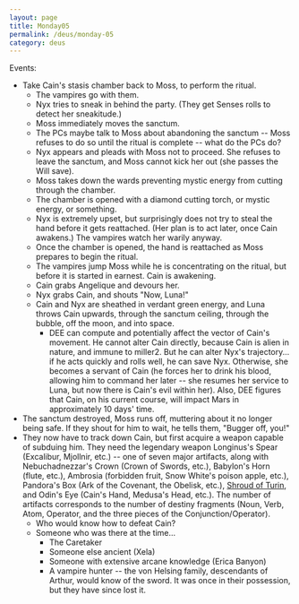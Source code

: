 ```yaml
---
layout: page
title: Monday05
permalink: /deus/monday-05
category: deus
---
```

Events:
* Take Cain's stasis chamber back to Moss, to perform the ritual.
    * The vampires go with them.
    * Nyx tries to sneak in behind the party. (They get Senses rolls to detect her sneakitude.)
    * Moss immediately moves the sanctum.
    * The PCs maybe talk to Moss about abandoning the sanctum -- Moss refuses to do so until the ritual is complete -- what do the PCs do?
    * Nyx appears and pleads with Moss not to proceed. She refuses to leave the sanctum, and Moss cannot kick her out (she passes the Will save).
    * Moss takes down the wards preventing mystic energy from cutting through the chamber.
    * The chamber is opened with a diamond cutting torch, or mystic energy, or something.
    * Nyx is extremely upset, but surprisingly does not try to steal the hand before it gets reattached. (Her plan is to act later, once Cain awakens.) The vampires watch her warily anyway.
    * Once the chamber is opened, the hand is reattached as Moss prepares to begin the ritual.
    * The vampires jump Moss while he is concentrating on the ritual, but before it is started in earnest. Cain is awakening.
    * Cain grabs Angelique and devours her.
    * Nyx grabs Cain, and shouts &quot;Now, Luna!&quot;
    * Cain and Nyx are sheathed in verdant green energy, and Luna throws Cain upwards, through the sanctum ceiling, through the bubble, off the moon, and into space.
        * DEE can compute and potentially affect the vector of Cain's movement. He cannot alter Cain directly, because Cain is alien in nature, and immune to miller2. But he can alter Nyx's trajectory... if he acts quickly and rolls well, he can save Nyx. Otherwise, she becomes a servant of Cain (he forces her to drink his blood, allowing him to command her later -- she resumes her service to Luna, but now there is Cain's evil within her). Also, DEE figures that Cain, on his current course, will impact Mars in approximately 10 days' time.
* The sanctum destroyed, Moss runs off, muttering about it no longer being safe. If they shout for him to wait, he tells them, &quot;Bugger off, you!&quot;
* They now have to track down Cain, but first acquire a weapon capable of subduing him. They need the legendary weapon Longinus's Spear (Excalibur, Mjollnir, etc.) -- one of seven major artifacts, along with Nebuchadnezzar's Crown (Crown of Swords, etc.), Babylon's Horn (flute, etc.), Ambrosia (forbidden fruit, Snow White's poison apple, etc.), Pandora's Box (Ark of the Covenant, the Obelisk, etc.), [Shroud of Turin](http://en.wikipedia.org/wiki/Shroud_of_Turin), and Odin's Eye (Cain's Hand, Medusa's Head, etc.). The number of artifacts corresponds to the number of destiny fragments (Noun, Verb, Atom, Operator, and the three pieces of the Conjunction/Operator).
    * Who would know how to defeat Cain?
    * Someone who was there at the time...
        * The Caretaker
        * Someone else ancient (Xela)
        * Someone with extensive arcane knowledge (Erica Banyon)
        * A vampire hunter -- the von Helsing family, descendants of Arthur, would know of the sword. It was once in their possession, but they have since lost it.

